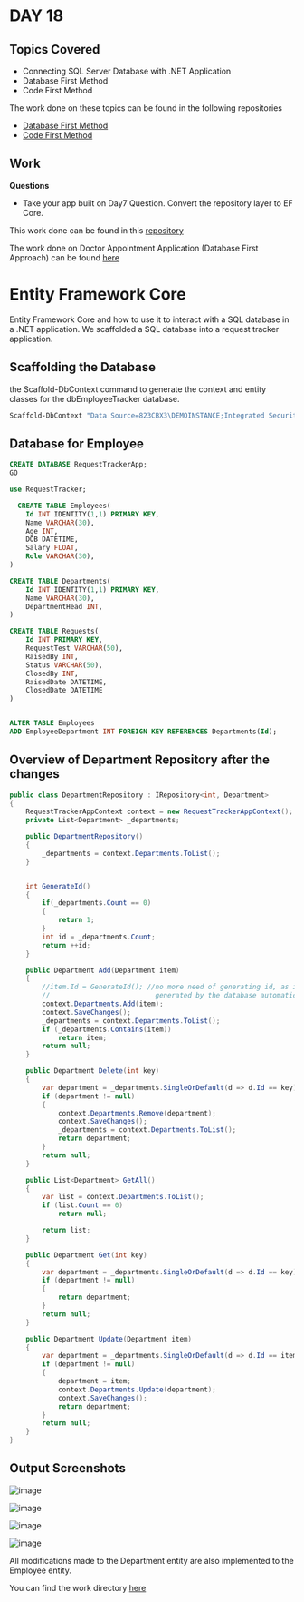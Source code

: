# DAY 18

## Topics Covered

- Connecting SQL Server Database with .NET Application
- Database First Method
- Code First Method

The work done on these topics can be found in the following repositories

- [Database First Method](./SampleEFApplicationSolution)
- [Code First Method](./EFCoreCodeFirstAppSolution)

## Work

**Questions**
- Take your app built on Day7 Question. Convert the repository layer to EF Core. 

This work done can be found in this [repository](https://github.com/RajKousik/GenSparkTraining/tree/master/Day7/RequestTrackerSolution)

The work done on Doctor Appointment Application (Database First Approach) can be found [here](https://github.com/RajKousik/GenSparkTraining/tree/unit-testing/Day7/DoctorAppointmentSolution)

# Entity Framework Core 

Entity Framework Core and how to use it to interact with a SQL database in a .NET application. We scaffolded a SQL database into a request tracker application.

## Scaffolding the Database

the Scaffold-DbContext command to generate the context and entity classes for the dbEmployeeTracker database.

```bash
Scaffold-DbContext "Data Source=823CBX3\DEMOINSTANCE;Integrated Security=true;Initial Catalog=RequestTrackerApp" Microsoft.EntityFrameworkCore.SqlServer -OutputDir Model
```

## Database for Employee


```sql
CREATE DATABASE RequestTrackerApp;
GO

use RequestTracker;

  CREATE TABLE Employees(
	Id INT IDENTITY(1,1) PRIMARY KEY,
	Name VARCHAR(30),
	Age INT,
	DOB DATETIME,
	Salary FLOAT,
	Role VARCHAR(30),
)

CREATE TABLE Departments(
	Id INT IDENTITY(1,1) PRIMARY KEY,
	Name VARCHAR(30),
	DepartmentHead INT,
)

CREATE TABLE Requests(
	Id INT PRIMARY KEY,
	RequestTest VARCHAR(50),
	RaisedBy INT,
	Status VARCHAR(50),
	ClosedBy INT,
	RaisedDate DATETIME,
	ClosedDate DATETIME
)


ALTER TABLE Employees
ADD EmployeeDepartment INT FOREIGN KEY REFERENCES Departments(Id);
```

## Overview of Department Repository after the changes

```c#
public class DepartmentRepository : IRepository<int, Department>
{
    RequestTrackerAppContext context = new RequestTrackerAppContext();
    private List<Department> _departments;

    public DepartmentRepository()
    {
        _departments = context.Departments.ToList();
    }


    int GenerateId()
    {
        if(_departments.Count == 0)
        {
            return 1;
        }
        int id = _departments.Count;
        return ++id;
    }

    public Department Add(Department item)
    {
        //item.Id = GenerateId(); //no more need of generating id, as id will be 
        //                          generated by the database automatically
        context.Departments.Add(item);
        context.SaveChanges();
        _departments = context.Departments.ToList();
        if (_departments.Contains(item)) 
            return item;
        return null;
    }

    public Department Delete(int key)
    {
        var department = _departments.SingleOrDefault(d => d.Id == key);
        if (department != null)
        {
            context.Departments.Remove(department);
            context.SaveChanges();
            _departments = context.Departments.ToList();
            return department;
        }
        return null;
    }

    public List<Department> GetAll()
    {
        var list = context.Departments.ToList();
        if (list.Count == 0)
            return null;

        return list;
    }

    public Department Get(int key)
    {
        var department = _departments.SingleOrDefault(d => d.Id == key);
        if (department != null)
        {
            return department;
        }
        return null;
    }

    public Department Update(Department item)
    {
        var department = _departments.SingleOrDefault(d => d.Id == item.Id);
        if (department != null)
        {
            department = item;
            context.Departments.Update(department);
            context.SaveChanges();
            return department;
        }
        return null;
    }
}

```

## Output Screenshots

![image](https://github.com/RajKousik/GenSparkTraining/assets/91744323/28528c4c-f3e8-42ed-bce3-a9595cb3403e)

![image](https://github.com/RajKousik/GenSparkTraining/assets/91744323/62f2ae46-0945-48b6-8dbd-efdf09f7dfe9)

![image](https://github.com/RajKousik/GenSparkTraining/assets/91744323/93984c62-94bb-486f-8c99-f409b2d313b3)

![image](https://github.com/RajKousik/GenSparkTraining/assets/91744323/91cc0b59-3127-4b2b-b95a-a47935f4b5a5)


All modifications made to the Department entity are also implemented to the Employee entity.

You can find the work directory [here](https://github.com/RajKousik/GenSparkTraining/tree/master/Day7/RequestTrackerSolution)

